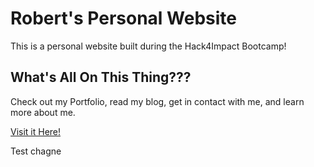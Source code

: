 # Robert's Personal Website
This is a personal website built during the Hack4Impact Bootcamp!

## What's All On This Thing???
Check out my Portfolio, read my blog, get in contact with me, and learn more about me. 

[Visit it Here!](https://robert303v.vercel.app/)

Test chagne